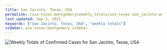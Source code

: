 ```yaml
---
title: San Jacinto, Texas, USA
permalink: /usa-texas-montgomery/weekly_totals/usa-texas-san_jacinto-weekly_totals.html
last_updated: Sep 2, 2021
keywords: ["San Jacinto, Texas, USA", "weekly totals"]
sidebar: usa-texas-montgomery_sidebar
---
```


![Weekly Totals of Confirmed Cases for San Jacinto, Texas, USA](/covid_tracker/images/graphs/usa-texas-san_jacinto-weekly_totals_graph.png)
